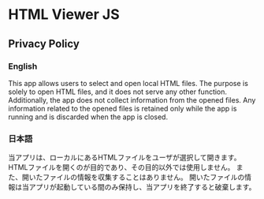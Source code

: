 # HTML Viewer JS
## Privacy Policy
### English
This app allows users to select and open local HTML files.
The purpose is solely to open HTML files, and it does not serve any other function.
Additionally, the app does not collect information from the opened files.
Any information related to the opened files is retained only while the app is running and is discarded when the app is closed.
### 日本語
当アプリは、ローカルにあるHTMLファイルをユーザが選択して開きます。
HTMLファイルを開くのが目的であり、その目的以外では使用しません。
また、開いたファイルの情報を収集することはありません。
開いたファイルの情報は当アプリが起動している間のみ保持し、当アプリを終了すると破棄します。
